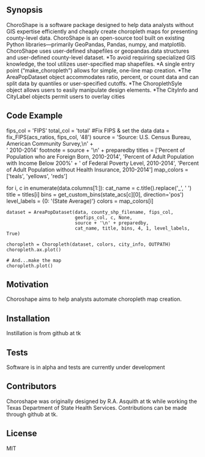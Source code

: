 ## Synopsis

ChoroShape is a software package designed to help data analysts without GIS expertise efficiently and cheaply create choropleth maps for presenting county-level data. ChoroShape is an open-source tool built on existing Python libraries—primarily GeoPandas, Pandas, numpy, and matplotlib. ChoroShape uses user-defined shapefiles or geopandas.data structures and user-defined county-level dataset. 
*To avoid requiring specialized GIS knowledge, the tool utilizes user-specified map shapefiles.
*A single entry point (“make_choropleth”) allows for simple, one-line map creation.
*The AreaPopDataset object accommodates ratio, percent, or count data and can split data by quantiles or user-specified cutoffs.
*The ChoroplethSyle object allows users to easily manipulate design elements.
*The CityInfo and CityLabel objects permit users to overlay cities 


## Code Example

fips_col = 'FIPS'
total_col = 'total'
#Fix FIPS & set the data
data = fix_FIPS(acs_ratios, fips_col, '48')
source = 'Source: U.S. Census Bureau, American Community Survey,\n' +\
         '           2010-2014'
footnote = source + '\n' + preparedby
titles = ['Percent of Population who are Foreign Born, 2010-2014',
          'Percent of Adult Population with Income Below 200%' +
          ' of Federal Poverty Level, 2010-2014',
          'Percent of Adult Population without Health Insurance, 2010-2014']
map_colors = ['teals', 'yellows', 'reds']

for i, c in enumerate(data.columns[1:]):
    cat_name = c.title().replace('_', ' ')
    title = titles[i]
    bins = get_custom_bins(state_acs[c][0], direction='pos')
    level_labels = {0: '(State Average)'}
    colors = map_colors[i]

    dataset = AreaPopDataset(data, county_shp_filename, fips_col,
                             geofips_col, c, None,
                             source + '\n' + preparedby,
                             cat_name, title, bins, 4, 1, level_labels, True)

    choropleth = Choropleth(dataset, colors, city_info, OUTPATH)
    choropleth.ax.plot()

    # And...make the map
    choropleth.plot()

## Motivation

Choroshape aims to help analysts automate choropleth map creation.

## Installation

Instillation is from github at tk


## Tests

Software is in alpha and tests are currently under development

## Contributors

Choroshape was originally designed by R.A. Asquith at tk while working the Texas Department of State Health Services. Contributions can be made through github at tk.

## License

MIT
